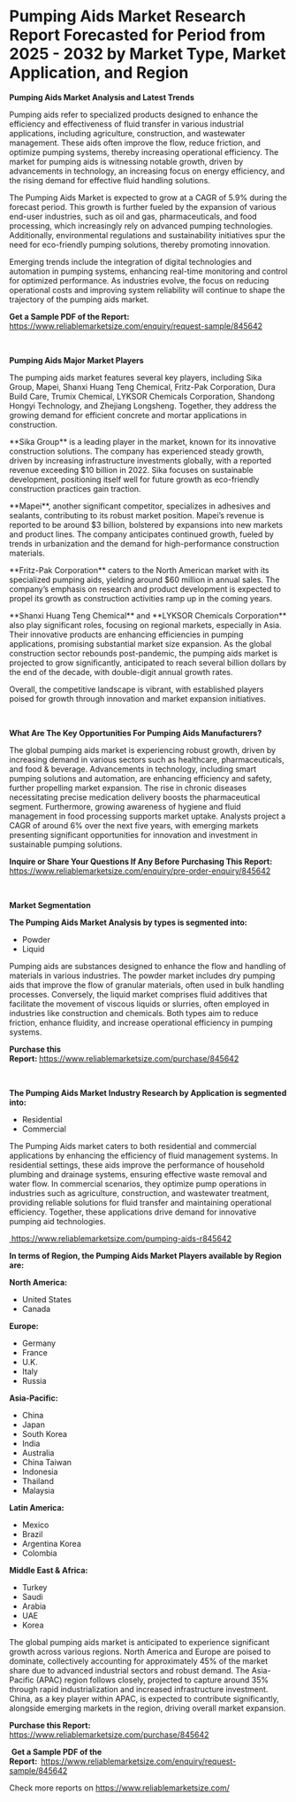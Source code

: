 <p><h1>Pumping Aids Market Research Report Forecasted for Period from 2025 -  2032 by Market Type, Market Application, and Region</h1></p><p><strong>Pumping Aids Market Analysis and Latest Trends</strong></p>
<p><p>Pumping aids refer to specialized products designed to enhance the efficiency and effectiveness of fluid transfer in various industrial applications, including agriculture, construction, and wastewater management. These aids often improve the flow, reduce friction, and optimize pumping systems, thereby increasing operational efficiency. The market for pumping aids is witnessing notable growth, driven by advancements in technology, an increasing focus on energy efficiency, and the rising demand for effective fluid handling solutions.</p><p>The Pumping Aids Market is expected to grow at a CAGR of 5.9% during the forecast period. This growth is further fueled by the expansion of various end-user industries, such as oil and gas, pharmaceuticals, and food processing, which increasingly rely on advanced pumping technologies. Additionally, environmental regulations and sustainability initiatives spur the need for eco-friendly pumping solutions, thereby promoting innovation. </p><p>Emerging trends include the integration of digital technologies and automation in pumping systems, enhancing real-time monitoring and control for optimized performance. As industries evolve, the focus on reducing operational costs and improving system reliability will continue to shape the trajectory of the pumping aids market.</p></p>
<p><strong>Get a Sample PDF of the Report:&nbsp;</strong> <a href="https://www.reliablemarketsize.com/enquiry/request-sample/845642?utm_campaign=1131&utm_medium=2&utm_source=Github&utm_content=ia&utm_term=30012025&utm_id=pumping-aids">https://www.reliablemarketsize.com/enquiry/request-sample/845642</a></p>
<p>&nbsp;</p>
<p><strong>Pumping Aids Major Market Players</strong></p>
<p><p>The pumping aids market features several key players, including Sika Group, Mapei, Shanxi Huang Teng Chemical, Fritz-Pak Corporation, Dura Build Care, Trumix Chemical, LYKSOR Chemicals Corporation, Shandong Hongyi Technology, and Zhejiang Longsheng. Together, they address the growing demand for efficient concrete and mortar applications in construction.</p><p>**Sika Group** is a leading player in the market, known for its innovative construction solutions. The company has experienced steady growth, driven by increasing infrastructure investments globally, with a reported revenue exceeding $10 billion in 2022. Sika focuses on sustainable development, positioning itself well for future growth as eco-friendly construction practices gain traction.</p><p>**Mapei**, another significant competitor, specializes in adhesives and sealants, contributing to its robust market position. Mapei’s revenue is reported to be around $3 billion, bolstered by expansions into new markets and product lines. The company anticipates continued growth, fueled by trends in urbanization and the demand for high-performance construction materials.</p><p>**Fritz-Pak Corporation** caters to the North American market with its specialized pumping aids, yielding around $60 million in annual sales. The company’s emphasis on research and product development is expected to propel its growth as construction activities ramp up in the coming years.</p><p>**Shanxi Huang Teng Chemical** and **LYKSOR Chemicals Corporation** also play significant roles, focusing on regional markets, especially in Asia. Their innovative products are enhancing efficiencies in pumping applications, promising substantial market size expansion. As the global construction sector rebounds post-pandemic, the pumping aids market is projected to grow significantly, anticipated to reach several billion dollars by the end of the decade, with double-digit annual growth rates. </p><p>Overall, the competitive landscape is vibrant, with established players poised for growth through innovation and market expansion initiatives.</p></p>
<p>&nbsp;</p>
<p><strong>What Are The Key Opportunities For Pumping Aids Manufacturers?</strong></p>
<p><p>The global pumping aids market is experiencing robust growth, driven by increasing demand in various sectors such as healthcare, pharmaceuticals, and food & beverage. Advancements in technology, including smart pumping solutions and automation, are enhancing efficiency and safety, further propelling market expansion. The rise in chronic diseases necessitating precise medication delivery boosts the pharmaceutical segment. Furthermore, growing awareness of hygiene and fluid management in food processing supports market uptake. Analysts project a CAGR of around 6% over the next five years, with emerging markets presenting significant opportunities for innovation and investment in sustainable pumping solutions.</p></p>
<p><strong>Inquire or Share Your Questions If Any Before Purchasing This Report:</strong> <a href="https://www.reliablemarketsize.com/enquiry/pre-order-enquiry/845642?utm_campaign=1131&utm_medium=2&utm_source=Github&utm_content=ia&utm_term=30012025&utm_id=pumping-aids">https://www.reliablemarketsize.com/enquiry/pre-order-enquiry/845642</a></p>
<p>&nbsp;</p>
<p><strong>Market Segmentation</strong></p>
<p><strong>The Pumping Aids Market Analysis by types is segmented into:</strong></p>
<p><ul><li>Powder</li><li>Liquid</li></ul></p>
<p><p>Pumping aids are substances designed to enhance the flow and handling of materials in various industries. The powder market includes dry pumping aids that improve the flow of granular materials, often used in bulk handling processes. Conversely, the liquid market comprises fluid additives that facilitate the movement of viscous liquids or slurries, often employed in industries like construction and chemicals. Both types aim to reduce friction, enhance fluidity, and increase operational efficiency in pumping systems.</p></p>
<p><strong>Purchase this Report:&nbsp;</strong><a href="https://www.reliablemarketsize.com/purchase/845642?utm_campaign=1131&utm_medium=2&utm_source=Github&utm_content=ia&utm_term=30012025&utm_id=pumping-aids">https://www.reliablemarketsize.com/purchase/845642</a></p>
<p>&nbsp;</p>
<p><strong>The Pumping Aids Market Industry Research by Application is segmented into:</strong></p>
<p><ul><li>Residential</li><li>Commercial</li></ul></p>
<p><p>The Pumping Aids market caters to both residential and commercial applications by enhancing the efficiency of fluid management systems. In residential settings, these aids improve the performance of household plumbing and drainage systems, ensuring effective waste removal and water flow. In commercial scenarios, they optimize pump operations in industries such as agriculture, construction, and wastewater treatment, providing reliable solutions for fluid transfer and maintaining operational efficiency. Together, these applications drive demand for innovative pumping aid technologies.</p></p>
<p><a href="https://www.reliablemarketsize.com/pumping-aids-r845642?utm_campaign=1131&utm_medium=2&utm_source=Github&utm_content=ia&utm_term=30012025&utm_id=pumping-aids">&nbsp;https://www.reliablemarketsize.com/pumping-aids-r845642</a></p>
<p><strong>In terms of Region, the Pumping Aids Market Players available by Region are:</strong></p>
<p>
    <p> <strong> North America: </strong>
        <ul>
            <li>United States</li>
            <li>Canada</li>
        </ul>
        </p> 
    <p> <strong> Europe: </strong>
        <ul>
            <li>Germany</li>
            <li>France</li>
            <li>U.K.</li>
            <li>Italy</li>
            <li>Russia</li>
        </ul>
        </p> 
    <p> <strong> Asia-Pacific: </strong>
        <ul>
            <li>China</li>
            <li>Japan</li>
            <li>South Korea</li>
            <li>India</li>
            <li>Australia</li>
            <li>China Taiwan</li>
            <li>Indonesia</li>
            <li>Thailand</li>
            <li>Malaysia</li>
        </ul>
        </p> 
    <p> <strong> Latin America: </strong>
        <ul>
            <li>Mexico</li>
            <li>Brazil</li>
            <li>Argentina Korea</li>
            <li>Colombia</li>
        </ul>
        </p> 
    <p> <strong> Middle East & Africa: </strong>
        <ul>
            <li>Turkey</li>
            <li>Saudi</li>
            <li>Arabia</li>
            <li>UAE</li>
            <li>Korea</li>
        </ul>
    </p>
    </p>
<p><p>The global pumping aids market is anticipated to experience significant growth across various regions. North America and Europe are poised to dominate, collectively accounting for approximately 45% of the market share due to advanced industrial sectors and robust demand. The Asia-Pacific (APAC) region follows closely, projected to capture around 35% through rapid industrialization and increased infrastructure investment. China, as a key player within APAC, is expected to contribute significantly, alongside emerging markets in the region, driving overall market expansion.</p></p>
<p><strong>Purchase this Report: </strong><a href="https://www.reliablemarketsize.com/purchase/845642?utm_campaign=1131&utm_medium=2&utm_source=Github&utm_content=ia&utm_term=30012025&utm_id=pumping-aids">https://www.reliablemarketsize.com/purchase/845642</a></p>
<p>&nbsp;<strong>Get a Sample PDF of the Report:&nbsp;&nbsp;</strong><a href="https://www.reliablemarketsize.com/enquiry/request-sample/845642?utm_campaign=1131&utm_medium=2&utm_source=Github&utm_content=ia&utm_term=30012025&utm_id=pumping-aids">https://www.reliablemarketsize.com/enquiry/request-sample/845642</a></p>
<p><strong></strong></p>
<p>Check more reports on <a href="https://www.reliablemarketsize.com/?utm_campaign=1131&utm_medium=2&utm_source=Github&utm_content=ia&utm_term=30012025&utm_id=pumping-aids">https://www.reliablemarketsize.com/</a></p>